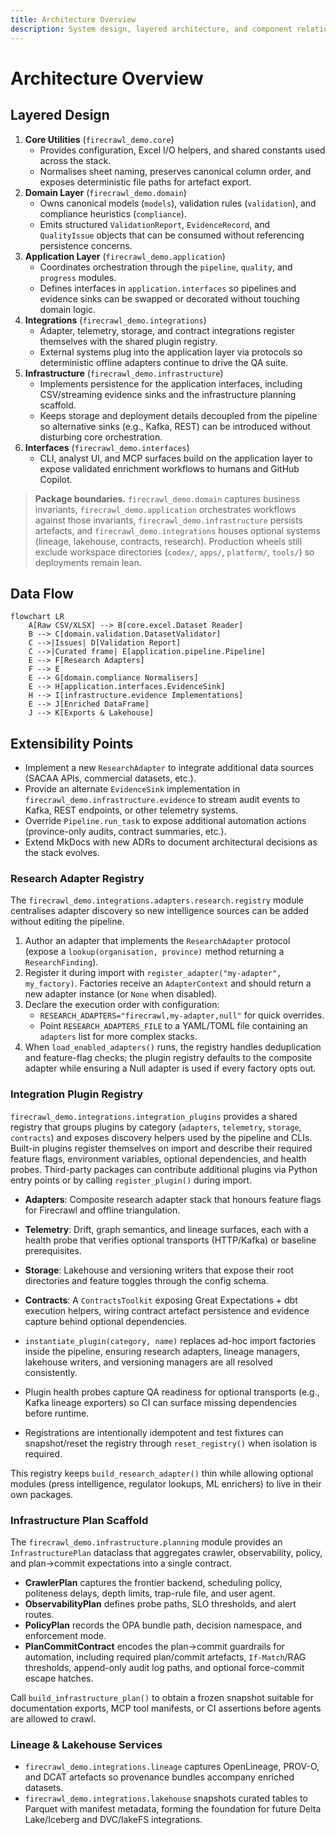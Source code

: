 ```yaml
---
title: Architecture Overview
description: System design, layered architecture, and component relationships
---
```


# Architecture Overview

## Layered Design

1. **Core Utilities** (`firecrawl_demo.core`)
   - Provides configuration, Excel I/O helpers, and shared constants used across the stack.
   - Normalises sheet naming, preserves canonical column order, and exposes deterministic file paths for artefact export.
2. **Domain Layer** (`firecrawl_demo.domain`)
   - Owns canonical models (`models`), validation rules (`validation`), and compliance heuristics (`compliance`).
   - Emits structured `ValidationReport`, `EvidenceRecord`, and `QualityIssue` objects that can be consumed without referencing persistence concerns.
3. **Application Layer** (`firecrawl_demo.application`)
   - Coordinates orchestration through the `pipeline`, `quality`, and `progress` modules.
   - Defines interfaces in `application.interfaces` so pipelines and evidence sinks can be swapped or decorated without touching domain logic.
4. **Integrations** (`firecrawl_demo.integrations`)
   - Adapter, telemetry, storage, and contract integrations register themselves with the shared plugin registry.
   - External systems plug into the application layer via protocols so deterministic offline adapters continue to drive the QA suite.
5. **Infrastructure** (`firecrawl_demo.infrastructure`)
   - Implements persistence for the application interfaces, including CSV/streaming evidence sinks and the infrastructure planning scaffold.
   - Keeps storage and deployment details decoupled from the pipeline so alternative sinks (e.g., Kafka, REST) can be introduced without disturbing core orchestration.
6. **Interfaces** (`firecrawl_demo.interfaces`)
   - CLI, analyst UI, and MCP surfaces build on the application layer to expose validated enrichment workflows to humans and GitHub Copilot.

> **Package boundaries.** `firecrawl_demo.domain` captures business invariants, `firecrawl_demo.application` orchestrates workflows against those invariants, `firecrawl_demo.infrastructure` persists artefacts, and `firecrawl_demo.integrations` houses optional systems (lineage, lakehouse, contracts, research). Production wheels still exclude workspace directories (`codex/`, `apps/`, `platform/`, `tools/`) so deployments remain lean.

## Data Flow

```mermaid
flowchart LR
    A[Raw CSV/XLSX] --> B[core.excel.Dataset Reader]
    B --> C[domain.validation.DatasetValidator]
    C -->|Issues| D[Validation Report]
    C -->|Curated frame| E[application.pipeline.Pipeline]
    E --> F[Research Adapters]
    F --> E
    E --> G[domain.compliance Normalisers]
    E --> H[application.interfaces.EvidenceSink]
    H --> I[infrastructure.evidence Implementations]
    E --> J[Enriched DataFrame]
    J --> K[Exports & Lakehouse]
```

## Extensibility Points

- Implement a new `ResearchAdapter` to integrate additional data sources (SACAA APIs, commercial datasets, etc.).
- Provide an alternate `EvidenceSink` implementation in `firecrawl_demo.infrastructure.evidence` to stream audit events to Kafka, REST endpoints, or other telemetry systems.
- Override `Pipeline.run_task` to expose additional automation actions (province-only audits, contract summaries, etc.).
- Extend MkDocs with new ADRs to document architectural decisions as the stack evolves.

### Research Adapter Registry

The `firecrawl_demo.integrations.adapters.research.registry` module centralises adapter discovery so new intelligence sources can be added without editing the pipeline.

1. Author an adapter that implements the `ResearchAdapter` protocol (expose a `lookup(organisation, province)` method returning a `ResearchFinding`).
2. Register it during import with `register_adapter("my-adapter", my_factory)`. Factories receive an `AdapterContext` and should return a new adapter instance (or `None` when disabled).
3. Declare the execution order with configuration:
   - `RESEARCH_ADAPTERS="firecrawl,my-adapter,null"` for quick overrides.
   - Point `RESEARCH_ADAPTERS_FILE` to a YAML/TOML file containing an `adapters` list for more complex stacks.
4. When `load_enabled_adapters()` runs, the registry handles deduplication and feature-flag checks; the plugin registry defaults to the composite adapter while ensuring a Null adapter is used if every factory opts out.

### Integration Plugin Registry

`firecrawl_demo.integrations.integration_plugins` provides a shared registry that groups plugins by category (`adapters`, `telemetry`, `storage`, `contracts`) and exposes discovery helpers used by the pipeline and CLIs. Built-in plugins register themselves on import and describe their required feature flags, environment variables, optional dependencies, and health probes. Third-party packages can contribute additional plugins via Python entry points or by calling `register_plugin()` during import.

- **Adapters**: Composite research adapter stack that honours feature flags for Firecrawl and offline triangulation.
- **Telemetry**: Drift, graph semantics, and lineage surfaces, each with a health probe that verifies optional transports (HTTP/Kafka) or baseline prerequisites.
- **Storage**: Lakehouse and versioning writers that expose their root directories and feature toggles through the config schema.
- **Contracts**: A `ContractsToolkit` exposing Great Expectations + dbt execution helpers, wiring contract artefact persistence and evidence capture behind optional dependencies.

- `instantiate_plugin(category, name)` replaces ad-hoc import factories inside the pipeline, ensuring research adapters, lineage managers, lakehouse writers, and versioning managers are all resolved consistently.
- Plugin health probes capture QA readiness for optional transports (e.g., Kafka lineage exporters) so CI can surface missing dependencies before runtime.
- Registrations are intentionally idempotent and test fixtures can snapshot/reset the registry through `reset_registry()` when isolation is required.

This registry keeps `build_research_adapter()` thin while allowing optional modules (press intelligence, regulator lookups, ML enrichers) to live in their own packages.

### Infrastructure Plan Scaffold

The `firecrawl_demo.infrastructure.planning` module provides an `InfrastructurePlan` dataclass that aggregates crawler, observability, policy, and plan→commit expectations into a single contract.

- **CrawlerPlan** captures the frontier backend, scheduling policy, politeness delays, depth limits, trap-rule file, and user agent.
- **ObservabilityPlan** defines probe paths, SLO thresholds, and alert routes.
- **PolicyPlan** records the OPA bundle path, decision namespace, and enforcement mode.
- **PlanCommitContract** encodes the plan→commit guardrails for automation, including required plan/commit artefacts, `If-Match`/RAG thresholds, append-only audit log paths, and optional force-commit escape hatches.

Call `build_infrastructure_plan()` to obtain a frozen snapshot suitable for documentation exports, MCP tool manifests, or CI assertions before agents are allowed to crawl.

### Lineage & Lakehouse Services

- `firecrawl_demo.integrations.lineage` captures OpenLineage, PROV-O, and DCAT artefacts so provenance bundles accompany enriched datasets.
- `firecrawl_demo.integrations.lakehouse` snapshots curated tables to Parquet with manifest metadata, forming the foundation for future Delta Lake/Iceberg and DVC/lakeFS integrations.
